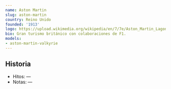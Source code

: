 ```yaml
---
name: Aston Martin
slug: aston-martin
country: Reino Unido
founded: '1913'
logo: https://upload.wikimedia.org/wikipedia/en/7/7e/Aston_Martin_Lagonda_brand_logo.svg
bio: Gran turismo británico con colaboraciones de F1.
models:
- aston-martin-valkyrie
---
```


## Historia

- Hitos: —
- Notas: —

